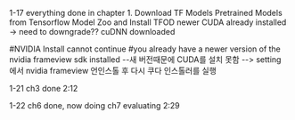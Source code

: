 1-17
everything done in chapter 1. Download TF Models Pretrained Models from Tensorflow Model Zoo and Install TFOD 
newer CUDA already installed -> need to downgrade??
cuDNN downloaded

#NVIDIA Install cannot continue
#you already have a newer version of the nvidia frameview sdk installed   --새 버전때문에 CUDA를 설치 못함
--> setting 에서 nvidia frameview 언인스톨 후 다시 쿠다 인스톨러를 실행

1-21
ch3 done 2:12

1-22
ch6 done, now doing ch7 evaluating 2:29

